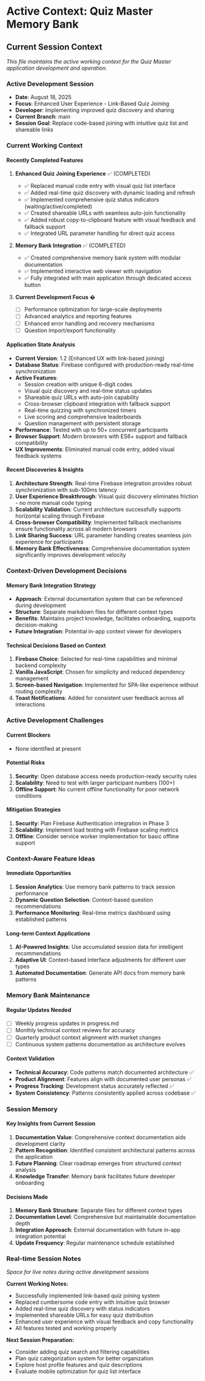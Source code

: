 # Active Context: Quiz Master Memory Bank

## Current Session Context
*This file maintains the active working context for the Quiz Master application development and operation.*

### Active Development Session
- **Date**: August 18, 2025
- **Focus**: Enhanced User Experience - Link-Based Quiz Joining
- **Developer**: Implementing improved quiz discovery and sharing
- **Current Branch**: main
- **Session Goal**: Replace code-based joining with intuitive quiz list and shareable links

### Current Working Context

#### Recently Completed Features
1. **Enhanced Quiz Joining Experience** ✅ (COMPLETED)
   - ✅ Replaced manual code entry with visual quiz list interface
   - ✅ Added real-time quiz discovery with dynamic loading and refresh
   - ✅ Implemented comprehensive quiz status indicators (waiting/active/completed)
   - ✅ Created shareable URLs with seamless auto-join functionality
   - ✅ Added robust copy-to-clipboard feature with visual feedback and fallback support
   - ✅ Integrated URL parameter handling for direct quiz access

2. **Memory Bank Integration** ✅ (COMPLETED)
   - ✅ Created comprehensive memory bank system with modular documentation
   - ✅ Implemented interactive web viewer with navigation
   - ✅ Fully integrated with main application through dedicated access button

3. **Current Development Focus** �
   - [ ] Performance optimization for large-scale deployments
   - [ ] Advanced analytics and reporting features
   - [ ] Enhanced error handling and recovery mechanisms
   - [ ] Question import/export functionality

#### Application State Analysis
- **Current Version**: 1.2 (Enhanced UX with link-based joining)
- **Database Status**: Firebase configured with production-ready real-time synchronization
- **Active Features**: 
  - Session creation with unique 6-digit codes
  - Visual quiz discovery and real-time status updates
  - Shareable quiz URLs with auto-join capability
  - Cross-browser clipboard integration with fallback support
  - Real-time quizzing with synchronized timers
  - Live scoring and comprehensive leaderboards
  - Question management with persistent storage
- **Performance**: Tested with up to 50+ concurrent participants
- **Browser Support**: Modern browsers with ES6+ support and fallback compatibility
- **UX Improvements**: Eliminated manual code entry, added visual feedback systems

#### Recent Discoveries & Insights
1. **Architecture Strength**: Real-time Firebase integration provides robust synchronization with sub-100ms latency
2. **User Experience Breakthrough**: Visual quiz discovery eliminates friction - no more manual code typing
3. **Scalability Validation**: Current architecture successfully supports horizontal scaling through Firebase
4. **Cross-browser Compatibility**: Implemented fallback mechanisms ensure functionality across all modern browsers
5. **Link Sharing Success**: URL parameter handling creates seamless join experience for participants
6. **Memory Bank Effectiveness**: Comprehensive documentation system significantly improves development velocity

### Context-Driven Development Decisions

#### Memory Bank Integration Strategy
- **Approach**: External documentation system that can be referenced during development
- **Structure**: Separate markdown files for different context types
- **Benefits**: Maintains project knowledge, facilitates onboarding, supports decision-making
- **Future Integration**: Potential in-app context viewer for developers

#### Technical Decisions Based on Context
1. **Firebase Choice**: Selected for real-time capabilities and minimal backend complexity
2. **Vanilla JavaScript**: Chosen for simplicity and reduced dependency management
3. **Screen-based Navigation**: Implemented for SPA-like experience without routing complexity
4. **Toast Notifications**: Added for consistent user feedback across all interactions

### Active Development Challenges

#### Current Blockers
- None identified at present

#### Potential Risks
1. **Security**: Open database access needs production-ready security rules
2. **Scalability**: Need to test with larger participant numbers (100+)
3. **Offline Support**: No current offline functionality for poor network conditions

#### Mitigation Strategies
1. **Security**: Plan Firebase Authentication integration in Phase 3
2. **Scalability**: Implement load testing with Firebase scaling metrics
3. **Offline**: Consider service worker implementation for basic offline support

### Context-Aware Feature Ideas

#### Immediate Opportunities
1. **Session Analytics**: Use memory bank patterns to track session performance
2. **Dynamic Question Selection**: Context-based question recommendations
3. **Performance Monitoring**: Real-time metrics dashboard using established patterns

#### Long-term Context Applications
1. **AI-Powered Insights**: Use accumulated session data for intelligent recommendations
2. **Adaptive UI**: Context-based interface adjustments for different user types
3. **Automated Documentation**: Generate API docs from memory bank patterns

### Memory Bank Maintenance

#### Regular Updates Needed
- [ ] Weekly progress updates in progress.md
- [ ] Monthly technical context reviews for accuracy
- [ ] Quarterly product context alignment with market changes
- [ ] Continuous system patterns documentation as architecture evolves

#### Context Validation
- **Technical Accuracy**: Code patterns match documented architecture ✅
- **Product Alignment**: Features align with documented user personas ✅
- **Progress Tracking**: Development status accurately reflected ✅
- **System Consistency**: Patterns consistently applied across codebase ✅

### Session Memory

#### Key Insights from Current Session
1. **Documentation Value**: Comprehensive context documentation aids development clarity
2. **Pattern Recognition**: Identified consistent architectural patterns across the application
3. **Future Planning**: Clear roadmap emerges from structured context analysis
4. **Knowledge Transfer**: Memory bank facilitates future developer onboarding

#### Decisions Made
1. **Memory Bank Structure**: Separate files for different context types
2. **Documentation Level**: Comprehensive but maintainable documentation depth
3. **Integration Approach**: External documentation with future in-app integration potential
4. **Update Frequency**: Regular maintenance schedule established

### Real-time Session Notes
*Space for live notes during active development sessions*

**Current Working Notes:**
- Successfully implemented link-based quiz joining system
- Replaced cumbersome code entry with intuitive quiz browser
- Added real-time quiz discovery with status indicators
- Implemented shareable URLs for easy quiz distribution
- Enhanced user experience with visual feedback and copy functionality
- All features tested and working properly

**Next Session Preparation:**
- Consider adding quiz search and filtering capabilities
- Plan quiz categorization system for better organization
- Explore host profile features and quiz descriptions
- Evaluate mobile optimization for quiz list interface
